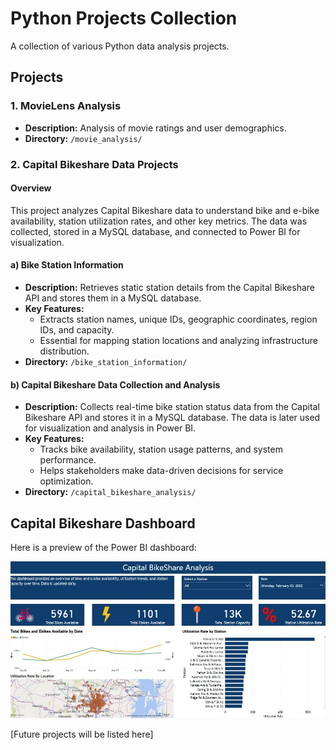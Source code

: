 # Python Projects Collection

A collection of various Python data analysis projects.

## Projects

### 1. MovieLens Analysis
- **Description:** Analysis of movie ratings and user demographics.
- **Directory:** `/movie_analysis/`

### 2. Capital Bikeshare Data Projects

#### Overview

This project analyzes Capital Bikeshare data to understand bike and e-bike availability, station utilization rates, and other key metrics. The data was collected, stored in a MySQL database, and connected to Power BI for visualization.

#### a) Bike Station Information
- **Description:** Retrieves static station details from the Capital Bikeshare API and stores them in a MySQL database.
- **Key Features:**
  - Extracts station names, unique IDs, geographic coordinates, region IDs, and capacity.
  - Essential for mapping station locations and analyzing infrastructure distribution.
- **Directory:** `/bike_station_information/`

#### b) Capital Bikeshare Data Collection and Analysis
- **Description:** Collects real-time bike station status data from the Capital Bikeshare API and stores it in a MySQL database. The data is later used for visualization and analysis in Power BI.
- **Key Features:**
  - Tracks bike availability, station usage patterns, and system performance.
  - Helps stakeholders make data-driven decisions for service optimization.
- **Directory:** `/capital_bikeshare_analysis/`

## Capital Bikeshare Dashboard  

Here is a preview of the Power BI dashboard:  

![Capital Bikeshare Dashboard](CapitalBikeshareAnalysis3.jpg)

[Future projects will be listed here]


